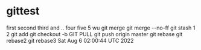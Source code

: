 # gittest
first
second
third and ..
four
five 5 wu
git merge
git merge --no-ff
git stash 1 2
git add
git checkout -b
GIT PULL
git push origin master
git rebase git rebase2 git rebase3
Sat Aug  6 02:00:44 UTC 2022
